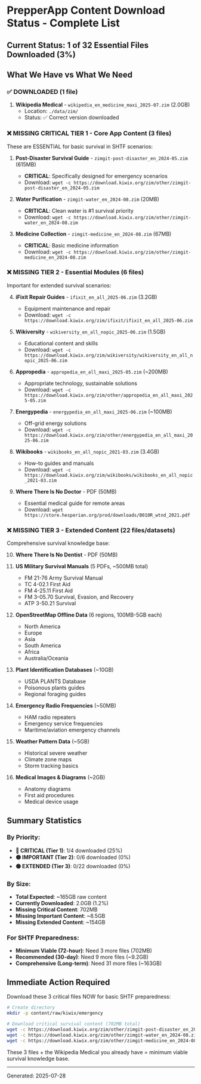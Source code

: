 # PrepperApp Content Download Status - Complete List

## Current Status: 1 of 32 Essential Files Downloaded (3%)

## What We Have vs What We Need

### ✅ DOWNLOADED (1 file)
1. **Wikipedia Medical** - `wikipedia_en_medicine_maxi_2025-07.zim` (2.0GB)
   - Location: `./data/zim/`
   - Status: ✅ Correct version downloaded

### ❌ MISSING CRITICAL TIER 1 - Core App Content (3 files)
These are ESSENTIAL for basic survival in SHTF scenarios:

1. **Post-Disaster Survival Guide** - `zimgit-post-disaster_en_2024-05.zim` (615MB)
   - **CRITICAL**: Specifically designed for emergency scenarios
   - Download: `wget -c https://download.kiwix.org/zim/other/zimgit-post-disaster_en_2024-05.zim`

2. **Water Purification** - `zimgit-water_en_2024-08.zim` (20MB)
   - **CRITICAL**: Clean water is #1 survival priority
   - Download: `wget -c https://download.kiwix.org/zim/other/zimgit-water_en_2024-08.zim`

3. **Medicine Collection** - `zimgit-medicine_en_2024-08.zim` (67MB)
   - **CRITICAL**: Basic medicine information
   - Download: `wget -c https://download.kiwix.org/zim/other/zimgit-medicine_en_2024-08.zim`

### ❌ MISSING TIER 2 - Essential Modules (6 files)
Important for extended survival scenarios:

4. **iFixit Repair Guides** - `ifixit_en_all_2025-06.zim` (3.2GB)
   - Equipment maintenance and repair
   - Download: `wget -c https://download.kiwix.org/zim/ifixit/ifixit_en_all_2025-06.zim`

5. **Wikiversity** - `wikiversity_en_all_nopic_2025-06.zim` (1.5GB)
   - Educational content and skills
   - Download: `wget -c https://download.kiwix.org/zim/wikiversity/wikiversity_en_all_nopic_2025-06.zim`

6. **Appropedia** - `appropedia_en_all_maxi_2025-05.zim` (~200MB)
   - Appropriate technology, sustainable solutions
   - Download: `wget -c https://download.kiwix.org/zim/other/appropedia_en_all_maxi_2025-05.zim`

7. **Energypedia** - `energypedia_en_all_maxi_2025-06.zim` (~100MB)
   - Off-grid energy solutions
   - Download: `wget -c https://download.kiwix.org/zim/other/energypedia_en_all_maxi_2025-06.zim`

8. **Wikibooks** - `wikibooks_en_all_nopic_2021-03.zim` (3.4GB)
   - How-to guides and manuals
   - Download: `wget -c https://download.kiwix.org/zim/wikibooks/wikibooks_en_all_nopic_2021-03.zim`

9. **Where There Is No Doctor** - PDF (50MB)
   - Essential medical guide for remote areas
   - Download: `wget https://store.hesperian.org/prod/downloads/B010R_wtnd_2021.pdf`

### ❌ MISSING TIER 3 - Extended Content (22 files/datasets)
Comprehensive survival knowledge base:

10. **Where There Is No Dentist** - PDF (50MB)
11. **US Military Survival Manuals** (5 PDFs, ~500MB total)
    - FM 21-76 Army Survival Manual
    - TC 4-02.1 First Aid
    - FM 4-25.11 First Aid
    - FM 3-05.70 Survival, Evasion, and Recovery
    - ATP 3-50.21 Survival

12. **OpenStreetMap Offline Data** (6 regions, 100MB-5GB each)
    - North America
    - Europe
    - Asia
    - South America
    - Africa
    - Australia/Oceania

13. **Plant Identification Databases** (~10GB)
    - USDA PLANTS Database
    - Poisonous plants guides
    - Regional foraging guides

14. **Emergency Radio Frequencies** (~50MB)
    - HAM radio repeaters
    - Emergency service frequencies
    - Maritime/aviation emergency channels

15. **Weather Pattern Data** (~5GB)
    - Historical severe weather
    - Climate zone maps
    - Storm tracking basics

16. **Medical Images & Diagrams** (~2GB)
    - Anatomy diagrams
    - First aid procedures
    - Medical device usage

## Summary Statistics

### By Priority:
- **🔴 CRITICAL (Tier 1)**: 1/4 downloaded (25%)
- **🟡 IMPORTANT (Tier 2)**: 0/6 downloaded (0%)
- **🟢 EXTENDED (Tier 3)**: 0/22 downloaded (0%)

### By Size:
- **Total Expected**: ~165GB raw content
- **Currently Downloaded**: 2.0GB (1.2%)
- **Missing Critical Content**: 702MB
- **Missing Important Content**: ~8.5GB
- **Missing Extended Content**: ~154GB

### For SHTF Preparedness:
- **Minimum Viable (72-hour)**: Need 3 more files (702MB)
- **Recommended (30-day)**: Need 9 more files (~9.2GB)
- **Comprehensive (Long-term)**: Need 31 more files (~163GB)

## Immediate Action Required

Download these 3 critical files NOW for basic SHTF preparedness:

```bash
# Create directory
mkdir -p content/raw/kiwix/emergency

# Download critical survival content (702MB total)
wget -c https://download.kiwix.org/zim/other/zimgit-post-disaster_en_2024-05.zim
wget -c https://download.kiwix.org/zim/other/zimgit-water_en_2024-08.zim  
wget -c https://download.kiwix.org/zim/other/zimgit-medicine_en_2024-08.zim
```

These 3 files + the Wikipedia Medical you already have = minimum viable survival knowledge base.

---
Generated: 2025-07-28